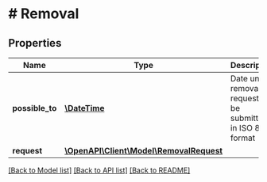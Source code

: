 # # Removal

## Properties

Name | Type | Description | Notes
------------ | ------------- | ------------- | -------------
**possible_to** | [**\DateTime**](\DateTime.md) | Date until a removal request can be submitted in ISO 8601 format | 
**request** | [**\OpenAPI\Client\Model\RemovalRequest**](RemovalRequest.md) |  | [optional] 

[[Back to Model list]](../../README.md#documentation-for-models) [[Back to API list]](../../README.md#documentation-for-api-endpoints) [[Back to README]](../../README.md)


